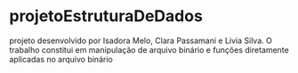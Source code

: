 # projetoEstruturaDeDados
projeto desenvolvido por Isadora Melo, Clara Passamani e Livia Silva. O trabalho constitui em manipulação de arquivo binário e  funções diretamente aplicadas no arquivo binário
